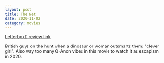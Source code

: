 ```yaml
---
layout: post
title: The Net
date: 2020-11-02
category: movies
---
```

 
[LetterboxD review link](https://letterboxd.com/samarthbhaskar/film/the-net/)

British guys on the hunt when a dinosaur or woman outsmarts them: "clever girl". Also way too many Q-Anon vibes in this movie to watch it as escapism in 2020.
